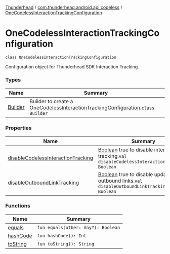 [Thunderhead](../../index.md) / [com.thunderhead.android.api.codeless](../index.md) / [OneCodelessInteractionTrackingConfiguration](./index.md)

# OneCodelessInteractionTrackingConfiguration

`class OneCodelessInteractionTrackingConfiguration`

Configuration object for Thunderhead SDK Interaction Tracking.

### Types

| Name | Summary |
|---|---|
| [Builder](-builder/index.md) | Builder to create a [OneCodelessInteractionTrackingConfiguration](./index.md).`class Builder` |

### Properties

| Name | Summary |
|---|---|
| [disableCodelessInteractionTracking](disable-codeless-interaction-tracking.md) | [Boolean](#) true to disable interaction tracking.`val disableCodelessInteractionTracking: Boolean` |
| [disableOutboundLinkTracking](disable-outbound-link-tracking.md) | [Boolean](#) true to disable updating outbound links.`val disableOutboundLinkTracking: Boolean` |

### Functions

| Name | Summary |
|---|---|
| [equals](equals.md) | `fun equals(other: Any?): Boolean` |
| [hashCode](hash-code.md) | `fun hashCode(): Int` |
| [toString](to-string.md) | `fun toString(): String` |
